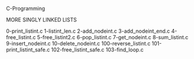 C-Programming

MORE SINGLY LINKED LISTS

0-print_listint.c 1-listint_len.c 2-add_nodeint.c 3-add_nodeint_end.c 4-free_listint.c 5-free_listint2.c 6-pop_listint.c 7-get_nodeint.c 8-sum_listint.c 9-insert_nodeint.c 10-delete_nodeint.c 100-reverse_listint.c 101-print_listint_safe.c 102-free_listint_safe.c 103-find_loop.c
